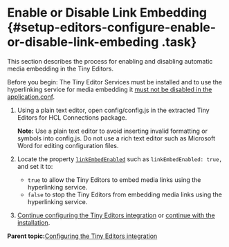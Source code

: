 # Enable or Disable Link Embedding {#setup-editors-configure-enable-or-disable-link-embeding .task}

This section describes the process for enabling and disabling automatic media embedding in the Tiny Editors.

Before you begin: The Tiny Editor Services must be installed and to use the hyperlinking service for media embedding it [must not be disabled in the application.conf](r_application-conf.md#embed.enabled).

1.  Using a plain text editor, open config/config.js in the extracted Tiny Editors for HCL Connections package.

    **Note:** Use a plain text editor to avoid inserting invalid formatting or symbols into config.js. Do not use a rich text editor such as Microsoft Word for editing configuration files.

2.  Locate the property [`linkEmbedEnabled`](r_config-js-sample.md#linkEmbedEnabled) such as `linkEmbedEnabled: true,` and set it to:

    -   `true` to allow the Tiny Editors to embed media links using the hyperlinking service.
    -   `false` to stop the Tiny Editors from embedding media links using the hyperlinking service.
3.  [Continue configuring the Tiny Editors integration](t_01-setup_03-editors_01-configure_00-summary.md) or [continue with the installation](t_01-setup_03-editors_02-install_00-summary.md).


**Parent topic:**[Configuring the Tiny Editors integration](../../install/tiny_editors/t_01-setup_03-editors_01-configure_00-summary.md)

